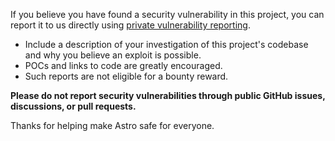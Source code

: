 If you believe you have found a security vulnerability in this project, you can report it to us directly using [private vulnerability reporting][].

- Include a description of your investigation of this project's codebase and why you believe an exploit is possible.
- POCs and links to code are greatly encouraged.
- Such reports are not eligible for a bounty reward.

**Please do not report security vulnerabilities through public GitHub issues, discussions, or pull requests.**

Thanks for helping make Astro safe for everyone.

[private vulnerability reporting]: https://github.com/ravisuhag/astro/security/advisories